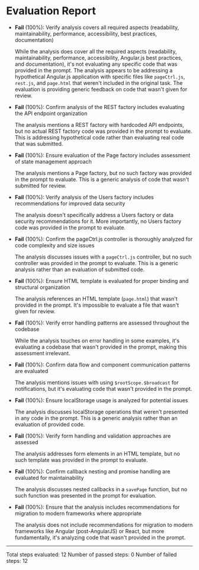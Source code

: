 # Evaluation Report

- **Fail** (100%): Verify analysis covers all required aspects (readability, maintainability, performance, accessibility, best practices, documentation)

    While the analysis does cover all the required aspects (readability, maintainability, performance, accessibility, Angular.js best practices, and documentation), it's not evaluating any specific code that was provided in the prompt. The analysis appears to be addressing a hypothetical Angular.js application with specific files like `pageCtrl.js`, `rest.js`, and `page.html` that weren't included in the original task. The evaluation is providing generic feedback on code that wasn't given for review.

- **Fail** (100%): Confirm analysis of the REST factory includes evaluating the API endpoint organization

    The analysis mentions a REST factory with hardcoded API endpoints, but no actual REST factory code was provided in the prompt to evaluate. This is addressing hypothetical code rather than evaluating real code that was submitted.

- **Fail** (100%): Ensure evaluation of the Page factory includes assessment of state management approach

    The analysis mentions a Page factory, but no such factory was provided in the prompt to evaluate. This is a generic analysis of code that wasn't submitted for review.

- **Fail** (100%): Verify analysis of the Users factory includes recommendations for improved data security

    The analysis doesn't specifically address a Users factory or data security recommendations for it. More importantly, no Users factory code was provided in the prompt to evaluate.

- **Fail** (100%): Confirm the pageCtrl.js controller is thoroughly analyzed for code complexity and size issues

    The analysis discusses issues with a `pageCtrl.js` controller, but no such controller was provided in the prompt to evaluate. This is a generic analysis rather than an evaluation of submitted code.

- **Fail** (100%): Ensure HTML template is evaluated for proper binding and structural organization

    The analysis references an HTML template (`page.html`) that wasn't provided in the prompt. It's impossible to evaluate a file that wasn't given for review.

- **Fail** (100%): Verify error handling patterns are assessed throughout the codebase

    While the analysis touches on error handling in some examples, it's evaluating a codebase that wasn't provided in the prompt, making this assessment irrelevant.

- **Fail** (100%): Confirm data flow and component communication patterns are evaluated

    The analysis mentions issues with using `$rootScope.$broadcast` for notifications, but it's evaluating code that wasn't provided in the prompt.

- **Fail** (100%): Ensure localStorage usage is analyzed for potential issues

    The analysis discusses localStorage operations that weren't presented in any code in the prompt. This is a generic analysis rather than an evaluation of provided code.

- **Fail** (100%): Verify form handling and validation approaches are assessed

    The analysis addresses form elements in an HTML template, but no such template was provided in the prompt to evaluate.

- **Fail** (100%): Confirm callback nesting and promise handling are evaluated for maintainability

    The analysis discusses nested callbacks in a `savePage` function, but no such function was presented in the prompt for evaluation.

- **Fail** (100%): Ensure that the analysis includes recommendations for migration to modern frameworks where appropriate

    The analysis does not include recommendations for migration to modern frameworks like Angular (post-AngularJS) or React, but more fundamentally, it's analyzing code that wasn't provided in the prompt.

---

Total steps evaluated: 12
Number of passed steps: 0
Number of failed steps: 12
